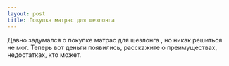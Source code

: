 ```yaml
---
layout: post 
title: Покупка матрас для шезлонга 
--- 
```

Давно задумался о покупке матрас для шезлонга , но никак решиться не мог. Теперь вот деньги появились, расскажите о преимуществах, недостатках, кто может.
